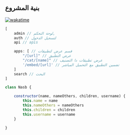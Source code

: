 ##  بنية المشروع

[![wakatime](https://wakatime.com/badge/user/072c627c-9cc6-44e6-97fd-a995babcd472/project/2b3db4e4-dcdc-4d93-8d21-039a5108f7c7.svg)](https://wakatime.com/badge/user/072c627c-9cc6-44e6-97fd-a995babcd472/project/2b3db4e4-dcdc-4d93-8d21-039a5108f7c7)

```js
[
    admin // لوحة التحكم,
    auth // لتسجيل الدخول 
    api // apis 

    apps: [ // قسم عرض لتطبيقات 
        "/[url]" // عرض التطبيق
        "/cat/[name]" // عرض تطبيقات دا التصنيف
        '/embed/[url]' // تضمين التطبيق مع التحميل المباشر
    ]
    search // البحث 
]
```

```js 
class Nasb {

    constructor(name, nameOthers, children, username) {
        this.name = name
        this.nameOthers = nameOthers
        this.children = children
        this.username = username
    }

}
```
